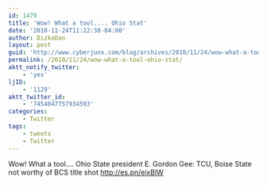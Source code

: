 ```yaml
---
id: 1479
title: 'Wow! What a tool.... Ohio Stat'
date: '2010-11-24T11:22:38-04:00'
author: DizkoDan
layout: post
guid: 'http://www.cyberjunx.com/blog/archives/2010/11/24/wow-what-a-tool-ohio-stat/'
permalink: /2010/11/24/wow-what-a-tool-ohio-stat/
aktt_notify_twitter:
    - 'yes'
ljID:
    - '1129'
aktt_twitter_id:
    - '7454047757934593'
categories:
    - Twitter
tags:
    - tweets
    - Twitter
---
```


Wow! What a tool…. Ohio State president E. Gordon Gee: TCU, Boise State not worthy of BCS title shot <http://es.pn/eixBlW>